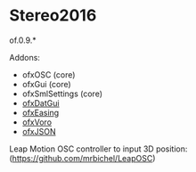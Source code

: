 # Stereo2016

of.0.9.*

Addons:
- ofxOSC (core)
- ofxGui (core)
- ofxSmlSettings (core)
- [ofxDatGui](https://github.com/mrbichel/ofxDatGui)
- [ofxEasing](https://github.com/arturoc/ofxEasing)
- [ofxVoro](https://github.com/mrbichel/ofxVoro)
- [ofxJSON](https://github.com/jefftimesten/ofxJSON)

Leap Motion OSC controller to input 3D position:
(https://github.com/mrbichel/LeapOSC)

